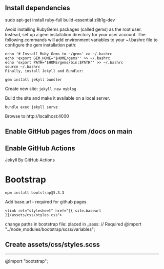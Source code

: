 ## Install dependencies

sudo apt-get install ruby-full build-essential zlib1g-dev

Avoid installing RubyGems packages (called gems) as the root user. Instead, set up a gem installation directory for your user account. The following commands will add environment variables to your ~/.bashrc file to configure the gem installation path:

```
echo '# Install Ruby Gems to ~/gems' >> ~/.bashrc
echo 'export GEM_HOME="$HOME/gems"' >> ~/.bashrc
echo 'export PATH="$HOME/gems/bin:$PATH"' >> ~/.bashrc
source ~/.bashrc
Finally, install Jekyll and Bundler:
```

`gem install jekyll bundler`

Create new site: `jekyll new myblog`

Build the site and make it available on a local server.

`bundle exec jekyll serve`

Browse to http://localhost:4000

## Enable GitHub pages from /docs on main

## Enable GitHub Actions
Jekyll By GitHub Actions

# Bootstrap

`npm install bootstrap@5.3.3`

Add base.url - required for github pages

    <link rel="stylesheet" href="{{ site.baseurl }}/assets/css/styles.css">

change paths in bootstrap file: placed in _sass:
// Required
@import "../node_modules/bootstrap/scss/variables";

Create assets/css/styles.scss
---
---
@import "bootstrap";